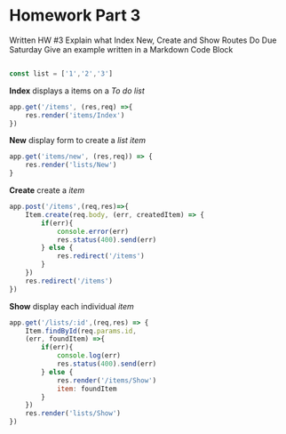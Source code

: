 # **Homework Part 3**
Written HW #3 Explain what Index New, Create and Show Routes Do Due Saturday
Give an example written in a Markdown Code Block
```js

const list = ['1','2','3']

```

**Index** displays a items on a *To do list*
```js
app.get('/items', (res,req) =>{
    res.render('items/Index')
})
```

**New** display form to create a *list item*
```js
app.get('items/new', (res,req)) => {
    res.render('lists/New')
}
```

**Create** create a *item*
```js
app.post('/items',(req,res)=>{
    Item.create(req.body, (err, createdItem) => {
        if(err){
            console.error(err)
            res.status(400).send(err)
        } else {
            res.redirect('/items')
        }
    })
    res.redirect('/items')
})
```


**Show** display each individual *item*
``` js
app.get('/lists/:id',(req,res) => {
    Item.findById(req.params.id,    
    (err, foundItem) =>{
        if(err){
            console.log(err)
            res.status(400).send(err)
        } else {
            res.render('/items/Show')
            item: foundItem
        }
    })
    res.render('lists/Show')
})
```